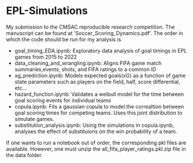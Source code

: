 # EPL-Simulations
My submission to the CMSAC reproducible research competition. The manuscript can be found at 'Soccer_Scoring_Dynamics.pdf'. The order in which the code should be run for my analysis is 
+ goal_timing_EDA.ipynb: Exploratory data analysis of goal timings in EPL games from 2015 to 2022
+ data_cleaning_and_wrangling.ipynb: Aligns FIFA game match summaries,events, shots, and FIFA ratings to a common ID
+ xg_prediction.ipynb: Models expected goals(xG) as a function of game state parameters such as players on the field, half, score differential, etc...
+ hazard_function.ipynb: Validates a weibull model for the time between goal scoring events for individual teams
+ copula.ipynb: Fits a gaussian copula to model the correaltion between goal scoring times for competing teams. Uses this joint distribution to simulate games.
+ substitution_analysis.ipynb: Using the simulations in copula.ipynb, analyses the effect of substituions on the win probability of a team.

If one wants to run a notebook out of order, the corresponding pkl files are available. However, one must unzip the all_fifa_player_ratings.pkl.zip file in the data folder.
